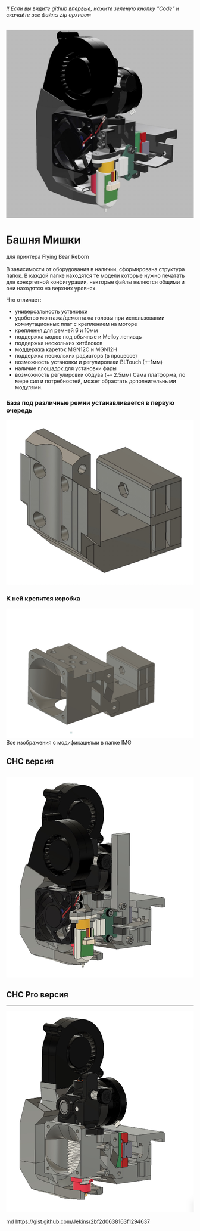 ###### ‼️ Если вы видите github впервые, нажите зеленую кнопку "Code" и скачайте все файлы zip архивом 

![BearTower img](https://github.com/pavluchenkor/BearTower/blob/master/IMG/BearTower.jpeg)

# Башня Мишки
для принтера Flying Bear Reborn
 </br>
 </br>
 В зависимости от оборудования в наличии, сформирована структура папок.
 В каждой папке находятся те модели которые нужно печатать для конкртетной конфигурации, некторые файлы являются общими и они находятся на верхних уровнях.
 
 Что отличает:
 - универсальность уствновки
 - удобство монтажа/демонтажа головы при использовании коммутационных плат с креплением на моторе
 - крепления для ремней 6 и 10мм
 - поддержка модов под обычные и Melloy ленивцы
 - поддержка нескольких хитблоков 
 - моддержка кареток MGN12C и MGN12H
 - поддержка нескольких радиаторв (в процессе) 
 - возможность установки и регулироваки BLTouch (+-1мм)
 - наличие площадок для установки фары
 - возможность регулировки обдува (+- 2.5мм)
 Сама платформа, по мере сил и потребностей, может обрастать дополнительными модулями.

### База под различные ремни устанавливается в первую очередь
![Base img](https://github.com/pavluchenkor/BearTower/blob/master/IMG/img_2022_09_14_14_07_18.jpeg)
</br>
### К ней крепится коробка
![Base img](https://github.com/pavluchenkor/BearTower/blob/master/IMG/img_2022-09-03_19_47_07_png.jpeg)
</br>
Все изображения с модификациями в папке IMG

##  CHC версия
###
![CHC img](https://github.com/pavluchenkor/BearTower/blob/master/IMG/CHC/img_2022_09_05_23_51_02_png_png.jpeg)
---
##  CHC Pro версия
---
![CHC Pro img](https://github.com/pavluchenkor/BearTower/blob/master/IMG/img_2022-09-05_23_47_51_png.jpeg)

md
 https://gist.github.com/Jekins/2bf2d0638163f1294637
